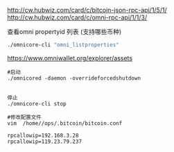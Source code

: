 
http://cw.hubwiz.com/card/c/bitcoin-json-rpc-api/1/5/1/
http://cw.hubwiz.com/card/c/omni-rpc-api/1/1/3/

查看omni propertyid 列表 (支持哪些币种)

```sh
./omnicore-cli "omni_listproperties" 
```

<https://www.omniwallet.org/explorer/assets>



```shell
#启动
./omnicored -daemon -overrideforcedshutdown


停止
./omnicore-cli stop

#修改配置文件
vim  /home//ops/.bitcoin/bitcoin.conf

rpcallowip=192.168.3.28
rpcallowip=119.23.79.237
```







